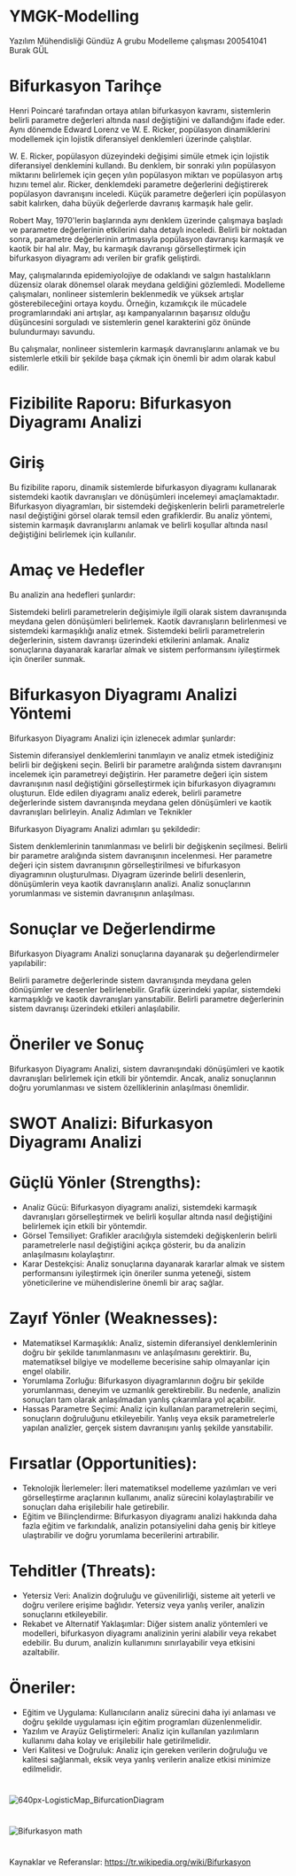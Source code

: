 # YMGK-Modelling
Yazılım Mühendisliği Gündüz A grubu Modelleme çalışması
200541041 Burak GÜL

#

# Bifurkasyon Tarihçe

Henri Poincaré tarafından ortaya atılan bifurkasyon kavramı, sistemlerin belirli parametre değerleri altında nasıl değiştiğini ve dallandığını ifade eder. Aynı dönemde Edward Lorenz ve W. E. Ricker, popülasyon dinamiklerini modellemek için lojistik diferansiyel denklemleri üzerinde çalıştılar.

W. E. Ricker, popülasyon düzeyindeki değişimi simüle etmek için lojistik diferansiyel denklemini kullandı. Bu denklem, bir sonraki yılın popülasyon miktarını belirlemek için geçen yılın popülasyon miktarı ve popülasyon artış hızını temel alır. Ricker, denklemdeki parametre değerlerini değiştirerek popülasyon davranışını inceledi. Küçük parametre değerleri için popülasyon sabit kalırken, daha büyük değerlerde davranış karmaşık hale gelir.

Robert May, 1970'lerin başlarında aynı denklem üzerinde çalışmaya başladı ve parametre değerlerinin etkilerini daha detaylı inceledi. Belirli bir noktadan sonra, parametre değerlerinin artmasıyla popülasyon davranışı karmaşık ve kaotik bir hal alır. May, bu karmaşık davranışı görselleştirmek için bifurkasyon diyagramı adı verilen bir grafik geliştirdi.

May, çalışmalarında epidemiyolojiye de odaklandı ve salgın hastalıkların düzensiz olarak dönemsel olarak meydana geldiğini gözlemledi. Modelleme çalışmaları, nonlineer sistemlerin beklenmedik ve yüksek artışlar gösterebileceğini ortaya koydu. Örneğin, kızamıkçık ile mücadele programlarındaki ani artışlar, aşı kampanyalarının başarısız olduğu düşüncesini sorguladı ve sistemlerin genel karakterini göz önünde bulundurmayı savundu.

Bu çalışmalar, nonlineer sistemlerin karmaşık davranışlarını anlamak ve bu sistemlerle etkili bir şekilde başa çıkmak için önemli bir adım olarak kabul edilir.

#

# Fizibilite Raporu: Bifurkasyon Diyagramı Analizi

# Giriş

Bu fizibilite raporu, dinamik sistemlerde bifurkasyon diyagramı kullanarak sistemdeki kaotik davranışları ve dönüşümleri incelemeyi amaçlamaktadır. Bifurkasyon diyagramları, bir sistemdeki değişkenlerin belirli parametrelerle nasıl değiştiğini görsel olarak temsil eden grafiklerdir. Bu analiz yöntemi, sistemin karmaşık davranışlarını anlamak ve belirli koşullar altında nasıl değiştiğini belirlemek için kullanılır.

# Amaç ve Hedefler

Bu analizin ana hedefleri şunlardır:

Sistemdeki belirli parametrelerin değişimiyle ilgili olarak sistem davranışında meydana gelen dönüşümleri belirlemek.
Kaotik davranışların belirlenmesi ve sistemdeki karmaşıklığı analiz etmek.
Sistemdeki belirli parametrelerin değerlerinin, sistem davranışı üzerindeki etkilerini anlamak.
Analiz sonuçlarına dayanarak kararlar almak ve sistem performansını iyileştirmek için öneriler sunmak.

# Bifurkasyon Diyagramı Analizi Yöntemi

Bifurkasyon Diyagramı Analizi için izlenecek adımlar şunlardır:

Sistemin diferansiyel denklemlerini tanımlayın ve analiz etmek istediğiniz belirli bir değişkeni seçin.
Belirli bir parametre aralığında sistem davranışını incelemek için parametreyi değiştirin.
Her parametre değeri için sistem davranışının nasıl değiştiğini görselleştirmek için bifurkasyon diyagramını oluşturun.
Elde edilen diyagramı analiz ederek, belirli parametre değerlerinde sistem davranışında meydana gelen dönüşümleri ve kaotik davranışları belirleyin.
Analiz Adımları ve Teknikler

Bifurkasyon Diyagramı Analizi adımları şu şekildedir:

Sistem denklemlerinin tanımlanması ve belirli bir değişkenin seçilmesi.
Belirli bir parametre aralığında sistem davranışının incelenmesi.
Her parametre değeri için sistem davranışının görselleştirilmesi ve bifurkasyon diyagramının oluşturulması.
Diyagram üzerinde belirli desenlerin, dönüşümlerin veya kaotik davranışların analizi.
Analiz sonuçlarının yorumlanması ve sistemin davranışının anlaşılması.

# Sonuçlar ve Değerlendirme

Bifurkasyon Diyagramı Analizi sonuçlarına dayanarak şu değerlendirmeler yapılabilir:

Belirli parametre değerlerinde sistem davranışında meydana gelen dönüşümler ve desenler belirlenebilir.
Grafik üzerindeki yapılar, sistemdeki karmaşıklığı ve kaotik davranışları yansıtabilir.
Belirli parametre değerlerinin sistem davranışı üzerindeki etkileri anlaşılabilir.

# Öneriler ve Sonuç

Bifurkasyon Diyagramı Analizi, sistem davranışındaki dönüşümleri ve kaotik davranışları belirlemek için etkili bir yöntemdir. Ancak, analiz sonuçlarının doğru yorumlanması ve sistem özelliklerinin anlaşılması önemlidir.

# 


# SWOT Analizi: Bifurkasyon Diyagramı Analizi

# Güçlü Yönler (Strengths):

- Analiz Gücü: Bifurkasyon diyagramı analizi, sistemdeki karmaşık davranışları görselleştirmek ve belirli koşullar altında nasıl değiştiğini belirlemek için etkili bir yöntemdir.
- Görsel Temsiliyet: Grafikler aracılığıyla sistemdeki değişkenlerin belirli parametrelerle nasıl değiştiğini açıkça gösterir, bu da analizin anlaşılmasını kolaylaştırır.
- Karar Destekçisi: Analiz sonuçlarına dayanarak kararlar almak ve sistem performansını iyileştirmek için öneriler sunma yeteneği, sistem yöneticilerine ve mühendislerine önemli bir araç sağlar.

# Zayıf Yönler (Weaknesses):

- Matematiksel Karmaşıklık: Analiz, sistemin diferansiyel denklemlerinin doğru bir şekilde tanımlanmasını ve anlaşılmasını gerektirir. Bu, matematiksel bilgiye ve modelleme becerisine sahip olmayanlar için engel olabilir.
- Yorumlama Zorluğu: Bifurkasyon diyagramlarının doğru bir şekilde yorumlanması, deneyim ve uzmanlık gerektirebilir. Bu nedenle, analizin sonuçları tam olarak anlaşılmadan yanlış çıkarımlara yol açabilir.
- Hassas Parametre Seçimi: Analiz için kullanılan parametrelerin seçimi, sonuçların doğruluğunu etkileyebilir. Yanlış veya eksik parametrelerle yapılan analizler, gerçek sistem davranışını yanlış şekilde yansıtabilir.

# Fırsatlar (Opportunities):

- Teknolojik İlerlemeler: İleri matematiksel modelleme yazılımları ve veri görselleştirme araçlarının kullanımı, analiz sürecini kolaylaştırabilir ve sonuçları daha erişilebilir hale getirebilir.
- Eğitim ve Bilinçlendirme: Bifurkasyon diyagramı analizi hakkında daha fazla eğitim ve farkındalık, analizin potansiyelini daha geniş bir kitleye ulaştırabilir ve doğru yorumlama becerilerini artırabilir.

# Tehditler (Threats):

- Yetersiz Veri: Analizin doğruluğu ve güvenilirliği, sisteme ait yeterli ve doğru verilere erişime bağlıdır. Yetersiz veya yanlış veriler, analizin sonuçlarını etkileyebilir.
- Rekabet ve Alternatif Yaklaşımlar: Diğer sistem analiz yöntemleri ve modelleri, bifurkasyon diyagramı analizinin yerini alabilir veya rekabet edebilir. Bu durum, analizin kullanımını sınırlayabilir veya etkisini azaltabilir.

# Öneriler:

- Eğitim ve Uygulama: Kullanıcıların analiz sürecini daha iyi anlaması ve doğru şekilde uygulaması için eğitim programları düzenlenmelidir.
- Yazılım ve Arayüz Geliştirmeleri: Analiz için kullanılan yazılımların kullanımı daha kolay ve erişilebilir hale getirilmelidir.
- Veri Kalitesi ve Doğruluk: Analiz için gereken verilerin doğruluğu ve kalitesi sağlanmalı, eksik veya yanlış verilerin analize etkisi minimize edilmelidir.

#


![640px-LogisticMap_BifurcationDiagram](https://github.com/BurakGul1/YMGK-Modelling/assets/115585501/a35be279-b641-49c9-b8e4-4a6dccb14040)


#


![Bifurkasyon math](https://github.com/BurakGul1/YMGK-Modelling/assets/115585501/bf01b07c-b2da-46ce-beab-384ddaf4850c)

#

Kaynaklar ve Referanslar: https://tr.wikipedia.org/wiki/Bifurkasyon
